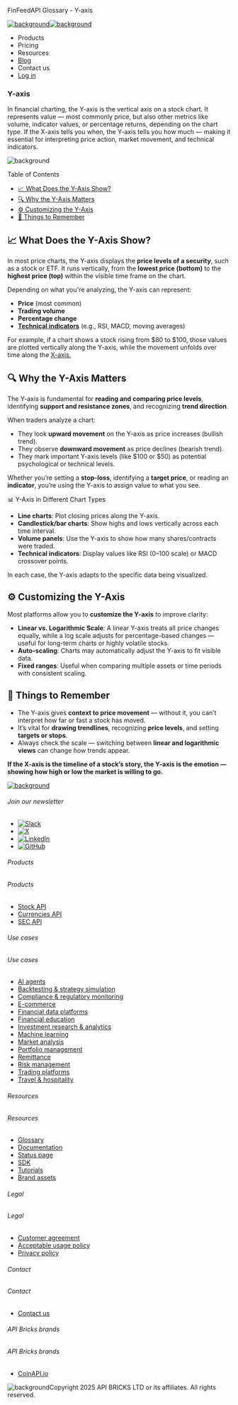 FinFeedAPI Glossary - Y-axis

[![background](/_next/image?url=https%3A%2F%2Fcdn.sanity.io%2Fimages%2Fxpx4czto%2Fproduction%2Fc9a795fc7fb3558997d636211a44e71eb59288f0-773x184.png&w=1920&q=75)![background](https://cdn.sanity.io/images/xpx4czto/production/875913d8710b3054c19fad19673dc5592614265e-773x184.svg)](/)

* Products
* Pricing
* Resources
* [Blog](/blog)
* Contact us
* [Log in](https://console.finfeedapi.com/?link=/apikeys/create)

### Y-axis

In financial charting, the Y-axis is the vertical axis on a stock chart. It represents value — most commonly price, but also other metrics like volume, indicator values, or percentage returns, depending on the chart type.
If the X-axis tells you when, the Y-axis tells you how much — making it essential for interpreting price action, market movement, and technical indicators.

![background](https://cdn.sanity.io/images/xpx4czto/production/999c709b2777af013884c6e2623e9aa699585a06-429x429.svg)

Table of Contents

* [📈 What Does the Y-Axis Show?](#link-b181ca43d842)
* [🔍 Why the Y-Axis Matters](#link-739285103ef8)
* [⚙️ Customizing the Y-Axis](#link-d6129a180e2b)
* [🧠 Things to Remember](#link-f3f0ea808e98)

📈 What Does the Y-Axis Show?
----------------------------

In most price charts, the Y-axis displays the **price levels of a security**, such as a stock or ETF. It runs vertically, from the **lowest price (bottom)** to the **highest price (top)** within the visible time frame on the chart.

Depending on what you're analyzing, the Y-axis can represent:

* **Price** (most common)
* **Trading volume**
* **Percentage change**
* [**Technical indicators**](https://www.finfeedapi.com/learn/glossary/technical-indicators) (e.g., RSI, MACD, moving averages)

For example, if a chart shows a stock rising from $80 to $100, those values are plotted vertically along the Y-axis, while the movement unfolds over time along the [X-axis.](https://www.finfeedapi.com/learn/glossary/x-axis)

🔍 Why the Y-Axis Matters
------------------------

The Y-axis is fundamental for **reading and comparing price levels**, identifying **support and resistance zones**, and recognizing **trend direction**.

When traders analyze a chart:

* They look **upward movement** on the Y-axis as price increases (bullish trend).
* They observe **downward movement** as price declines (bearish trend).
* They mark important Y-axis levels (like $100 or $50) as potential psychological or technical levels.

Whether you’re setting a **stop-loss**, identifying a **target price**, or reading an **indicator**, you’re using the Y-axis to assign value to what you see.

📊 Y-Axis in Different Chart Types

* **Line charts**: Plot closing prices along the Y-axis.
* **Candlestick/bar charts**: Show highs and lows vertically across each time interval.
* **Volume panels**: Use the Y-axis to show how many shares/contracts were traded.
* **Technical indicators**: Display values like RSI (0–100 scale) or MACD crossover points.

In each case, the Y-axis adapts to the specific data being visualized.

⚙️ Customizing the Y-Axis
-------------------------

Most platforms allow you to **customize the Y-axis** to improve clarity:

* **Linear vs. Logarithmic Scale**: A linear Y-axis treats all price changes equally, while a log scale adjusts for percentage-based changes — useful for long-term charts or highly volatile stocks.
* **Auto-scaling**: Charts may automatically adjust the Y-axis to fit visible data.
* **Fixed ranges**: Useful when comparing multiple assets or time periods with consistent scaling.

🧠 Things to Remember
--------------------

* The Y-axis gives **context to price movement** — without it, you can’t interpret how far or fast a stock has moved.
* It’s vital for **drawing trendlines**, recognizing **price levels**, and setting **targets or stops**.
* Always check the scale — switching between **linear and logarithmic views** can change how trends appear.

**If the X-axis is the timeline of a stock’s story, the Y-axis is the emotion — showing how high or low the market is willing to go.**

[![background](https://cdn.sanity.io/images/xpx4czto/production/8a2788aebc71f7f5dce82eb1b7a5e5cec9a64838-773x184.svg)](/)

###### Join our newsletter

* [![Slack](https://cdn.sanity.io/images/xpx4czto/production/26371f7c1474b3ce9e67c32e006a140ddd704b95-512x512.svg)](https://finfeedapi.slack.com/x-p8539721774929-8529109118914-8531038476964/messages/C08FVM7P68H)
* [![X](/_next/image?url=https%3A%2F%2Fcdn.sanity.io%2Fimages%2Fxpx4czto%2Fproduction%2F0aa41878d0ceb77292d9f847b2f4e21d688460c1-2400x2453.png&w=64&q=75)](https://x.com/FinFeedAPI "Follow FinFeedAPI on X")
* [![LinkedIn](/_next/image?url=https%3A%2F%2Fcdn.sanity.io%2Fimages%2Fxpx4czto%2Fproduction%2Fb9ce6f119974543779bbcad7563e234be8edd900-840x779.png&w=64&q=75)](https://www.linkedin.com/company/finfeedapi/?viewAsMember=true "Join FinFeedAPI on LinkedIn")
* [![GitHub](https://cdn.sanity.io/images/xpx4czto/production/f202b6faccfd5cc46299b976c2635fee60b55aa0-98x96.svg)](https://github.com/api-bricks/api-bricks-sdk/tree/master/finfeedapi)

###### Products

###### Products

* [Stock API](/products/stock-api)
* [Currencies API](/products/currencies-api)
* [SEC API](/products/sec-api)

###### Use cases

###### Use cases

* [AI agents](/use-case/ai-agents)
* [Backtesting & strategy simulation](/use-case/backtesting-strategy-simulation)
* [Compliance & regulatory monitoring](/use-case/compliance-regulatory-monitoring)
* [E-commerce](/use-case/e-commerce)
* [Financial data platforms](/use-case/financial-data-platforms)
* [Financial education](/use-case/education-platforms)
* [Investment research & analytics](/use-case/investment-research-analytics)
* [Machine learning](/use-case/machine-learning)
* [Market analysis](/use-case/market-analysis)
* [Portfolio management](/use-case/portfolio-management)
* [Remittance](/use-case/remittance)
* [Risk management](/use-case/risk-management)
* [Trading platforms](/use-case/trading-platforms)
* [Travel & hospitality](/use-case/travel-hospitality)

###### Resources

###### Resources

* [Glossary](/learn/glossary)
* [Documentation](https://docs.finfeedapi.com/)
* [Status page](https://status.finfeedapi.com/)
* [SDK](https://github.com/api-bricks/api-bricks-sdk/tree/master/finfeedapi)
* [Tutorials](https://github.com/api-bricks/api-bricks-sdk/tree/master/finfeedapi/sec-api-rest/tutorials)
* [Brand assets](https://brandfetch.com/finfeedapi.com)

###### Legal

###### Legal

* [Customer agreement](/legal#link-479af90ac5b8)
* [Acceptable usage policy](/legal#link-469068dc1416)
* [Privacy policy](/legal#link-192d9f962f94)

###### Contact

###### Contact

* [Contact us](/contact-us)

###### API Bricks brands

###### API Bricks brands

* [CoinAPI.io](https://www.coinapi.io/?utm_source=finfeedapi&utm_medium=referral&utm_campaign=finfeedapi_footer)

![background](https://cdn.sanity.io/images/xpx4czto/production/33a64ee50c88a79ba86cc35ba36e9eb13987bbe7-152x184.svg)Copyright 2025 API BRICKS LTD or its affiliates. All rights reserved.